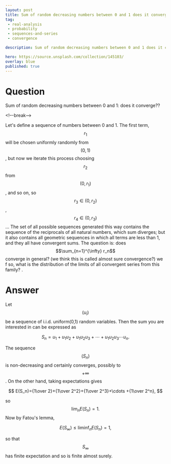 ```yaml
---
layout: post
title: Sum of random decreasing numbers between 0 and 1 does it converge
tag:
 - real-analysis
 - probability
 - sequences-and-series
 - convergence

description: Sum of random decreasing numbers between 0 and 1 does it converge

hero: https://source.unsplash.com/collection/145103/
overlay: blue 
published: true
---
```


# Question 

Sum of random decreasing numbers between 0 and 1: does it converge??

<!–-break-–>


Let's define a sequence of numbers between 0 and 1. The first term, $$r_1$$ will be chosen uniformly randomly from $$(0, 1)$$, but now we iterate this process choosing $$r_2$$ from $$(0, r_1)$$, and so on, so $$r_3\in(0, r_2)$$, $$r_4\in(0, r_3)$$... The set of all possible sequences generated this way contains the sequence of the reciprocals of all natural numbers, which sum diverges; but it also contains all geometric sequences in which all terms are less than 1, and they all have convergent sums. The question is: does $$\sum_{n=1}^{\infty} r_n$$ converge in general? (we  think this is called almost sure convergence?) we f so, what is the distribution of the limits of all convergent series from this family?
.

# Answer 


Let $$(u_i)$$ be a sequence of i.i.d. uniform(0,1) random variables. Then the sum you are interested in can be expressed as 

 $$ 
S_n=u_1+u_1u_2+u_1u_2u_3+\cdots +u_1u_2u_3\cdots u_n.
 $$ 

The sequence $$(S_n)$$ is non-decreasing and certainly converges, possibly to $$+\infty$$.
On the other hand, taking expectations gives 

 $$ 
E(S_n)={1\over 2}+{1\over 2^2}+{1\over 2^3}+\cdots +{1\over 2^n},
 $$ 

so $$\lim_n E(S_n)=1.$$ Now by Fatou's lemma,

 $$ 
E(S_\infty)\leq \liminf_n E(S_n)=1,
 $$ 

so that $$S_\infty$$ has finite expectation and so is finite almost surely.

